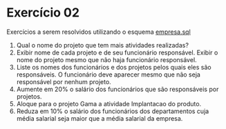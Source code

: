 <h1> Exercício 02 </h1>
<p>
    Exercícios a serem resolvidos utilizando o esquema <a href = "https://github.com/josec-junior/UEPB/blob/main/BancoDeDadosII_2023.1/Scripts/script_ativ.sql"> empresa.sql </a>
</p>
<ol>
    <li> Qual o nome do projeto que tem mais atividades realizadas? </li>
    <li> Exibir nome de cada projeto e de seu funcionário responsável. Exibir o nome do projeto mesmo que não haja funcionário responsável. </li>
    <li> Liste os nomes dos funcionários e dos projetos pelos quais eles são responsáveis. O funcionário deve aparecer mesmo que não seja responsável por nenhum projeto. </li>
    <li> Aumente em 20% o salário dos funcionários que são responsáveis por projetos. </li>
    <li> Aloque para o projeto Gama a atividade Implantacao do produto. </li>
    <li> Reduza em 10% o salário dos funcionários dos departamentos cuja média salarial seja maior que a média salarial da empresa. </li>
</ol>
